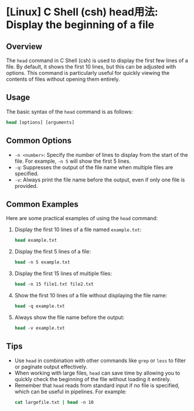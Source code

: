 # [Linux] C Shell (csh) head用法: Display the beginning of a file

## Overview
The `head` command in C Shell (csh) is used to display the first few lines of a file. By default, it shows the first 10 lines, but this can be adjusted with options. This command is particularly useful for quickly viewing the contents of files without opening them entirely.

## Usage
The basic syntax of the `head` command is as follows:

```csh
head [options] [arguments]
```

## Common Options
- `-n <number>`: Specify the number of lines to display from the start of the file. For example, `-n 5` will show the first 5 lines.
- `-q`: Suppresses the output of the file name when multiple files are specified.
- `-v`: Always print the file name before the output, even if only one file is provided.

## Common Examples
Here are some practical examples of using the `head` command:

1. Display the first 10 lines of a file named `example.txt`:
   ```csh
   head example.txt
   ```

2. Display the first 5 lines of a file:
   ```csh
   head -n 5 example.txt
   ```

3. Display the first 15 lines of multiple files:
   ```csh
   head -n 15 file1.txt file2.txt
   ```

4. Show the first 10 lines of a file without displaying the file name:
   ```csh
   head -q example.txt
   ```

5. Always show the file name before the output:
   ```csh
   head -v example.txt
   ```

## Tips
- Use `head` in combination with other commands like `grep` or `less` to filter or paginate output effectively.
- When working with large files, `head` can save time by allowing you to quickly check the beginning of the file without loading it entirely.
- Remember that `head` reads from standard input if no file is specified, which can be useful in pipelines. For example:
  ```csh
  cat largefile.txt | head -n 10
  ```